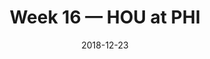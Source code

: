 ---
layout: game
title: Week 16 — HOU at PHI
season: 2018
game_id: 2018_16_HOU_PHI
week: 16
date: 2018-12-23
home_team: PHI
away_team: HOU
final_home: 32
final_away: 30
pbp_url: /assets/data/pbp/2018/2018_16_HOU_PHI.csv.gz
---